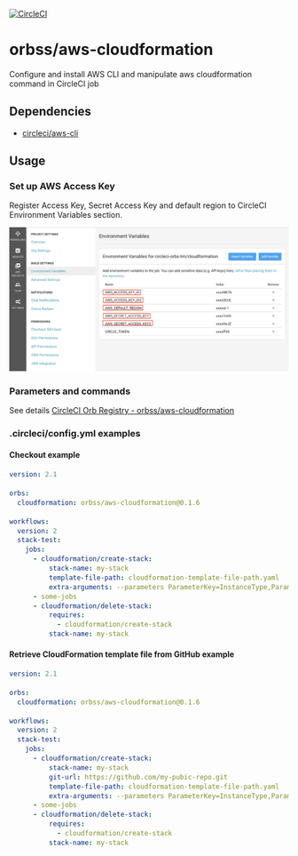 [![CircleCI](https://circleci.com/gh/circleci-orbs-tm/cloudformation.svg?style=svg)](https://circleci.com/gh/circleci-orbs-tm/cloudformation)

# orbss/aws-cloudformation

Configure and install AWS CLI and manipulate aws cloudformation command in CircleCI job

## Dependencies

* [circleci/aws-cli](https://circleci.com/orbs/registry/orb/circleci/aws-cli)

## Usage

### Set up AWS Access Key

Register Access Key, Secret Access Key and default region to CircleCI Environment Variables section.

![AWS Access Key Registration](/images/aws-access-keys.png)

### Parameters and commands

See details [CircleCI Orb Registry - orbss/aws-cloudformation](https://circleci.com/orbs/registry/orb/orbss/aws-cloudformation)

### .circleci/config.yml examples

#### Checkout example

```yaml
version: 2.1

orbs:
  cloudformation: orbss/aws-cloudformation@0.1.6

workflows:
  version: 2
  stack-test:
    jobs:
      - cloudformation/create-stack:
          stack-name: my-stack
          template-file-path: cloudformation-template-file-path.yaml
          extra-arguments: --parameters ParameterKey=InstanceType,ParameterValue=t2.micro ParameterKey=KeyName,ParameterValue=circleci
      - some-jobs
      - cloudformation/delete-stack:
          requires:
            - cloudformation/create-stack
          stack-name: my-stack
```


#### Retrieve CloudFormation template file from GitHub example

```yaml
version: 2.1

orbs:
  cloudformation: orbss/aws-cloudformation@0.1.6

workflows:
  version: 2
  stack-test:
    jobs:
      - cloudformation/create-stack:
          stack-name: my-stack
          git-url: https://github.com/my-pubic-repo.git
          template-file-path: cloudformation-template-file-path.yaml
          extra-arguments: --parameters ParameterKey=InstanceType,ParameterValue=t2.micro ParameterKey=KeyName,ParameterValue=circleci
      - some-jobs
      - cloudformation/delete-stack:
          requires:
            - cloudformation/create-stack
          stack-name: my-stack
```
